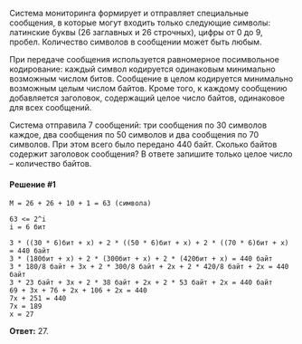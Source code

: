 Система мониторинга формирует и отправляет специальные сообщения,
в которые могут входить только следующие символы: латинские буквы
(26 заглавных и 26 строчных), цифры от 0 до 9, пробел. Количество символов
в сообщении может быть любым.

При передаче сообщения используется равномерное посимвольное
кодирование: каждый символ кодируется одинаковым минимально
возможным числом битов. Сообщение в целом кодируется минимально
возможным целым числом байтов. Кроме того, к каждому сообщению
добавляется заголовок, содержащий целое число байтов, одинаковое для всех
сообщений.

Система отправила 7 сообщений: три сообщения по 30 символов каждое,
два сообщения по 50 символов и два сообщения по 70 символов. При этом
всего было передано 440 байт.
Сколько байтов содержит заголовок сообщения? В ответе запишите только
целое число – количество байтов.

#### Решение #1
```
M = 26 + 26 + 10 + 1 = 63 (символа)

63 <= 2^i
i = 6 бит

3 * ((30 * 6)бит + x) + 2 * ((50 * 6)бит + x) + 2 * ((70 * 6)бит + x) = 440 байт
3 * (180бит + x) + 2 * (300бит + x) + 2 * (420бит + x) = 440 байт
3 * 180/8 байт + 3x + 2 * 300/8 байт + 2x + 2 * 420/8 байт + 2x = 440 байт
3 * 23 байт + 3x + 2 * 38 байт + 2x + 2 * 53 байт + 2x = 440 байт
69 + 3x + 76 + 2x + 106 + 2x = 440
7x + 251 = 440
7x = 189
x = 27
```
**Ответ:** 27.
